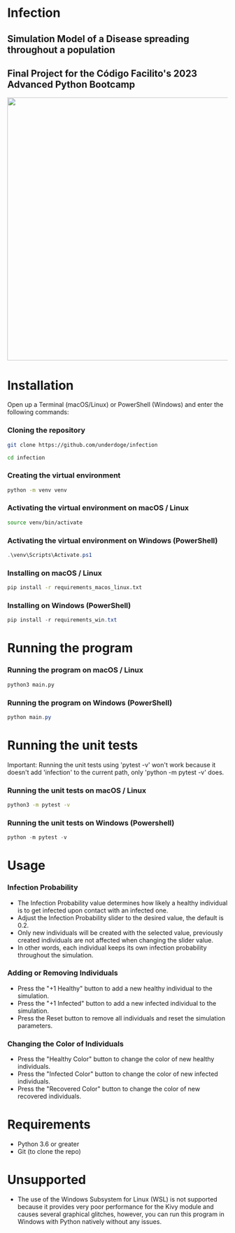 # Infection
## Simulation Model of a Disease spreading throughout a population
## Final Project for the Código Facilito's 2023 Advanced Python Bootcamp
<img src="https://github.com/Underdoge/infection/assets/12192446/b316219d-b1a3-4d6c-a8ab-58f662da68db" width="800px" height="600px">

# Installation
Open up a Terminal (macOS/Linux) or PowerShell (Windows) and enter the following commands:
### Cloning the repository
```sh
git clone https://github.com/underdoge/infection

cd infection
```
### Creating the virtual environment
```sh
python -m venv venv
```
### Activating the virtual environment on macOS / Linux
```sh
source venv/bin/activate
```
### Activating the virtual environment on Windows (PowerShell)
```powershell
.\venv\Scripts\Activate.ps1
```
### Installing on macOS / Linux
```sh
pip install -r requirements_macos_linux.txt
```
### Installing on Windows (PowerShell)
```powershell
pip install -r requirements_win.txt
```
#
# Running the program
### Running the program on macOS / Linux
```sh
python3 main.py
```
### Running the program on Windows (PowerShell)
```powershell
python main.py
```
#
# Running the unit tests
Important: Running the unit tests using 'pytest -v' won't work because it doesn't add 'infection' to the current path, only 'python -m pytest -v' does.
### Running the unit tests on macOS / Linux
```sh
python3 -m pytest -v
```
### Running the unit tests on Windows (Powershell)
```powershell
python -m pytest -v
```
#
# Usage
### Infection Probability
- The Infection Probability value determines how likely a healthy individual is to get infected upon contact with an infected one.
- Adjust the Infection Probability slider to the desired value, the default is 0.2.
- Only new individuals will be created with the selected value, previously created individuals are not affected when changing the slider value.
- In other words, each individual keeps its own infection probability throughout the simulation.
### Adding or Removing Individuals 
- Press the "+1 Healthy" button to add a new healthy individual to the simulation.
- Press the "+1 Infected" button to add a new infected individual to the simulation.
- Press the Reset button to remove all individuals and reset the simulation parameters.
### Changing the Color of Individuals
- Press the "Healthy Color" button to change the color of new healthy individuals.
- Press the "Infected Color" button to change the color of new infected individuals.
- Press the "Recovered Color" button to change the color of new recovered individuals.
#
# Requirements
- Python 3.6 or greater
- Git (to clone the repo)
#
# Unsupported
- The use of the Windows Subsystem for Linux (WSL) is not supported because it provides very poor performance for the Kivy module and causes several graphical glitches, however, you can run this program in Windows with Python natively without any issues.
